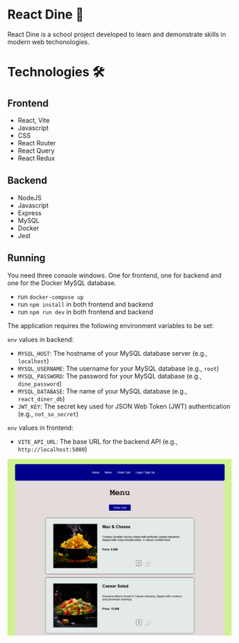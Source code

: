 # React Dine 📅 

React Dine is a school project developed to learn and demonstrate skills in modern web techonologies.

# Technologies 🛠️

## Frontend

- React, Vite
- Javascript
- CSS
- React Router
- React Query
- React Redux

## Backend

- NodeJS
- Javascript
- Express
- MySQL
- Docker
- Jest

## Running

You need three console windows. One for frontend, one for backend and one for the Docker MySQL database.

- run `docker-compose up`
- run `npm install` in both frontend and backend
- run `npm run dev` in both frontend and backend

The application requires the following environment variables to be set:

`env` values in backend:

- `MYSQL_HOST`: The hostname of your MySQL database server (e.g., `localhost`)
- `MYSQL_USERNAME`: The username for your MySQL database (e.g., `root`)
- `MYSQL_PASSWORD`: The password for your MySQL database (e.g., `dine_password`)
- `MYSQL_DATABASE`: The name of your MySQL database (e.g., `react_diner_db`)
- `JWT_KEY`: The secret key used for JSON Web Token (JWT) authentication (e.g., `not_so_secret`)

`env` values in frontend:

- `VITE_API_URL`: The base URL for the backend API (e.g., `http://localhost:5000`)

![Menu](screenshots/menu.png)




